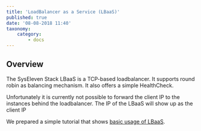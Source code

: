 ```yaml
---
title: 'LoadBalancer as a Service (LBaaS)'
published: true
date: '08-08-2018 11:40'
taxonomy:
    category:
        - docs
---
```


## Overview

The SysEleven Stack LBaaS is a TCP-based loadbalancer. It supports round robin as balancing mechanism.
It also offers a simple HealthCheck.

Unfortunately it is currently not possible to forward the client IP to the instances behind the loadbalancer. The IP of the LBaaS will show up as the client IP

We prepared a simple tutorial that shows [basic usage of LBaaS](../../03.Tutorials/07.lbaas/docs.en.md).

